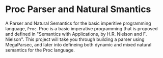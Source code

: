 # Proc Parser and Natural Smantics

A Parser and Natural Semantics for the basic imperitive programming language, `Proc`.
Proc is a basic imperative programming that is proposed and defined in "Semantics with Applications, by H.R. Nielson and F. Nielson".
This project will take you through building a parser using MegaParsec, and later into defineing both dynamic and mixed natural semantics for the Proc language.


